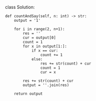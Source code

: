 class Solution:

    def countAndSay(self, n: int) -> str:
        output = '1'
        
        for i in range(2, n+1):
            res = ''
            cur = output[0]
            count = 1
            for x in output[1:]:
                if x == cur:
                    count += 1
                else:
                    res += str(count) + cur
                    count = 1
                    cur = x
                
            res += str(count) + cur
            output = ''.join(res)
            
        return output

